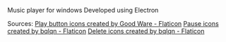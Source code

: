 Music player for windows
Developed using Electron

Sources:
<a href="https://www.flaticon.com/free-icons/play-button" title="play button icons">Play button icons created by Good Ware - Flaticon</a>
<a href="https://www.flaticon.com/free-icons/pause" title="pause icons">Pause icons created by bqlqn - Flaticon</a>
<a href="https://www.flaticon.com/free-icons/delete" title="delete icons">Delete icons created by bqlqn - Flaticon</a>